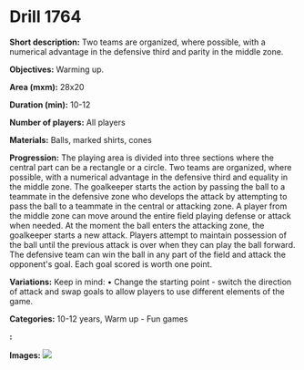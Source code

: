 # Drill 1764

**Short description:**
Two teams are organized, where possible, with a numerical advantage in the defensive third and parity in the middle zone.

**Objectives:**
Warming up.

**Area (mxm):**
28x20

**Duration (min):**
10-12

**Number of players:**
All players

**Materials:**
Balls, marked shirts, cones

**Progression:**
The playing area is divided into three sections where the central part can be a rectangle or a circle. Two teams are organized, where possible, with a numerical advantage in the defensive third and equality in the middle zone. The goalkeeper starts the action by passing the ball to a teammate in the defensive zone who develops the attack by attempting to pass the ball to a teammate in the central or attacking zone. A player from the middle zone can move around the entire field playing defense or attack when needed. At the moment the ball enters the attacking zone, the goalkeeper starts a new attack. Players attempt to maintain possession of the ball until the previous attack is over when they can play the ball forward. The defensive team can win the ball in any part of the field and attack the opponent's goal. Each goal scored is worth one point.

**Variations:**
Keep in mind: • Change the starting point - switch the direction of attack and swap goals to allow players to use different elements of the game.

**Categories:**
10-12 years, Warm up - Fun games

**:**


**Images:**
![](https://www.coachingfutsal.com/\images\65a6ac52-ae12-4035-9bbc-8b497e13f906_345.png)

